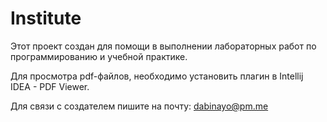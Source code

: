 # Institute
Этот проект создан для помощи в выполнении лабораторных работ по программированию и учебной практике.

Для просмотра pdf-файлов, необходимо установить плагин в Intellij IDEA - PDF Viewer.


Для связи с создателем пишите на почту: dabinayo@pm.me
